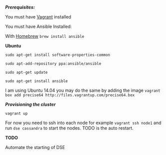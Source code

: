 ***Prerequisites:***

You must have [Vagrant](https://www.vagrantup.com/downloads) installed

You must have Ansible Installed: 

With [Homebrew](http://brew.sh/) ```brew install ansible```

**Ubuntu** 

```sudo apt-get install software-properties-common```

```sudo apt-add-repository ppa:ansible/ansible```

```sudo apt-get update```

```sudo apt-get install ansible```


I am using Ubuntu 14.04 you may do the same by adding the image ```vagrant box add precise64 http://files.vagrantup.com/precise64.box```


***Provisioning the cluster***

```vagrant up```


For now you need to ssh into each node for example ```vagrant ssh node1``` and run ```dse cassandra``` to start the nodes. TODO is the auto restart.  

**TODO**

Automate the starting of DSE 








